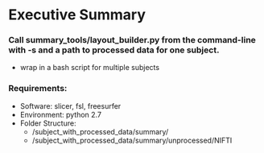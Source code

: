 # Executive Summary
### Call summary_tools/layout_builder.py from the command-line with -s and a path to processed data for one subject.
- wrap in a bash script for multiple subjects
### Requirements: 
- Software: slicer, fsl, freesurfer
- Environment: python 2.7
- Folder Structure: 
  - /subject_with_processed_data/summary/
  - /subject_with_processed_data/summary/unprocessed/NIFTI
